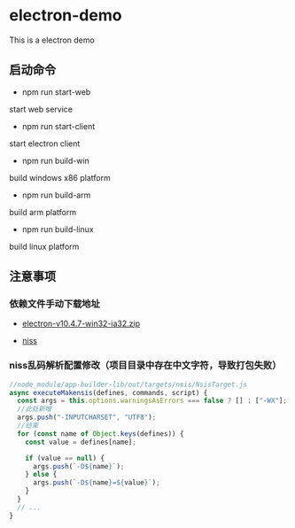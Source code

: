 # electron-demo

This is a electron demo

## 启动命令

- npm run start-web

start web service

- npm run start-client

start electron client

- npm run build-win

build windows x86 platform

- npm run build-arm

build arm platform

- npm run build-linux

build linux platform

## 注意事项

### 依赖文件手动下载地址

- [electron-v10.4.7-win32-ia32.zip](https://github.com/electron/electron/releases/download/v10.4.7/electron-v10.4.7-win32-ia32.zip)

- [niss](https://github.com/electron-userland/electron-builder-binaries/releases/tag/nsis-3.0.4.1)

### niss乱码解析配置修改（项目目录中存在中文字符，导致打包失败）

```JavaScript
//node_module/app-builder-lib/out/targets/nsis/NsisTarget.js
async executeMakensis(defines, commands, script) {
  const args = this.options.warningsAsErrors === false ? [] : ["-WX"];
  //此处新增
  args.push("-INPUTCHARSET", "UTF8");
  //结束
  for (const name of Object.keys(defines)) {
    const value = defines[name];

    if (value == null) {
      args.push(`-D${name}`);
    } else {
      args.push(`-D${name}=${value}`);
    }
  }
  // ...
}
```
